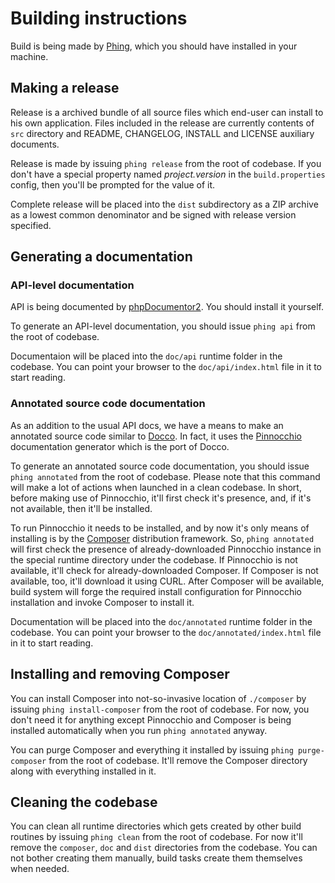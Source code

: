 # Building instructions

Build is being made by [Phing](http://www.phing.info), which you should have installed in your machine.

## Making a release

Release is a archived bundle of all source files which end-user can install to his own application.
Files included in the release are currently contents of `src` directory and README, CHANGELOG, INSTALL and LICENSE
auxiliary documents.

Release is made by issuing `phing release` from the root of codebase.
If you don't have a special property named _project.version_ in the `build.properties` config,
then you'll be prompted for the value of it.

Complete release will be placed into the `dist` subdirectory as a ZIP archive as a lowest common denominator
and be signed with release version specified.

## Generating a documentation

### API-level documentation

API is being documented by [phpDocumentor2](http://www.phpdoc.org/). You should install it yourself.

To generate an API-level documentation, you should issue `phing api` from the root of codebase.

Documentaion will be placed into the `doc/api` runtime folder in the codebase.
You can point your browser to the `doc/api/index.html` file in it to start reading.

### Annotated source code documentation

As an addition to the usual API docs, we have a means to make an annotated source code similar to [Docco](http://jashkenas.github.io/docco/).
In fact, it uses the [Pinnocchio](https://github.com/ncuesta/pinocchio) documentation generator which is the port of Docco.

To generate an annotated source code documentation, you should issue `phing annotated` from the root of codebase.
Please note that this command will make a lot of actions when launched in a clean codebase.
In short, before making use of Pinnocchio, it'll first check it's presence, and, if it's not available, then it'll be installed.

To run Pinnocchio it needs to be installed, and by now it's only means of installing is by the [Composer](http://getcomposer.org/) distribution framework.
So, `phing annotated` will first check the presence of already-downloaded Pinnocchio instance in the special runtime directory under the codebase.
If Pinnocchio is not available, it'll check for already-downloaded Composer.
If Composer is not available, too, it'll download it using CURL.
After Composer will be available, build system will forge the required install configuration for Pinnocchio installation
and invoke Composer to install it.

Documentation will be placed into the `doc/annotated` runtime folder in the codebase.
You can point your browser to the `doc/annotated/index.html` file in it to start reading.

## Installing and removing Composer

You can install Composer into not-so-invasive location of `./composer` by issuing `phing install-composer` from the root of codebase.
For now, you don't need it for anything except Pinnocchio and Composer is being installed automatically when you run `phing annotated` anyway.

You can purge Composer and everything it installed by issuing `phing purge-composer` from the root of codebase.
It'll remove the Composer directory along with everything installed in it.

## Cleaning the codebase

You can clean all runtime directories which gets created by other build routines by issuing `phing clean` from the root of codebase.
For now it'll remove the `composer`, `doc` and `dist` directories from the codebase.
You can not bother creating them manually, build tasks create them themselves when needed.

